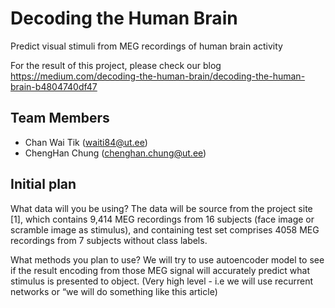 # Decoding the Human Brain
Predict visual stimuli from MEG recordings of human brain activity

For the result of this project, please check our blog https://medium.com/decoding-the-human-brain/decoding-the-human-brain-b4804740df47

## Team Members
- Chan Wai Tik (waiti84@ut.ee)
- ChengHan Chung (chenghan.chung@ut.ee)

## Initial plan
What data will you be using? The data will be source from the project site [1], which contains 9,414 MEG recordings from 16 subjects (face image or scramble image as stimulus), and containing test set comprises 4058 MEG recordings from 7 subjects without class labels.
	
What methods you plan to use?  We will try to use autoencoder model to see if the result encoding from those MEG signal will accurately predict what stimulus is presented to object. (Very high level - i.e we will use recurrent networks or “we will do something like this article)


